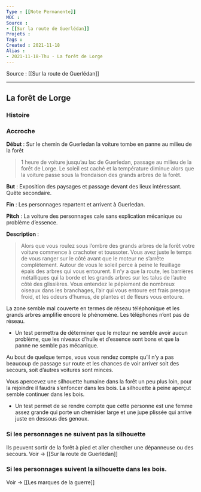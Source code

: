 ```yaml
---
Type : [[Note Permanente]]
MOC : 
Source : 
- [[Sur la route de Guerlédan]]
Projets :
Tags : 
Created : 2021-11-18
Alias :
- 2021-11-18-Thu - La forêt de Lorge
---
```


Source : [[Sur la route de Guerlédan]]

***

## La forêt de Lorge

### Histoire

### Accroche
**Début** : Sur le chemin de Guerledan la voiture tombe en panne au milieu de la forêt

> 1 heure de voiture jusqu’au lac de Guerledan, passage au milieu de la forêt de Lorge. Le soleil est caché et la température diminue alors que la voiture passe sous la frondaison des grands arbres de la forêt.

**But** : Exposition des paysages et passage devant des lieux intéressant. Quête secondaire.

**Fin** : Les personnages repartent et arrivent à Guerledan.

**Pitch** : La voiture des personnages cale sans explication mécanique ou problème d’essence. 

**Description** : 
>Alors que vous roulez sous l’ombre des grands arbres de la forêt votre voiture commence à crachoter et toussoter. Vous avez juste le temps de vous ranger sur le côté avant que le moteur ne s’arrête complètement. Autour de vous le soleil perce à peine le feuillage épais des arbres qui vous entourent. Il n’y a que la route, les barrières métalliques qui la borde et les grands arbres sur les talus de l’autre côté des glissières. Vous entendez le pépiement de nombreux oiseaux dans les branchages, l’air qui vous entoure est frais presque froid, et les odeurs d’humus, de plantes et de fleurs vous entoure.

La zone semble mal couverte en termes de réseau téléphonique et les grands arbres amplifie encore le phénomène. Les téléphones n’ont pas de réseau.

- Un test permettra de déterminer que le moteur ne semble avoir aucun problème, que les niveaux d’huile et d’essence sont bons et que la panne ne semble pas mécanique.

Au bout de quelque temps, vous vous rendez compte qu’il n’y a pas beaucoup de passage sur route et les chances de voir arriver soit des secours, soit d’autres voitures sont minces.

Vous apercevez une silhouette humaine dans la forêt un peu plus loin, pour la rejoindre il faudra s’enfoncer dans les bois. La silhouette à peine aperçut semble continuer dans les bois.

- Un test permet de se rendre compte que cette personne est une femme assez grande qui porte un chemisier large et une jupe plissée qui arrive juste en dessous des genoux. 

### Si les personnages ne suivent pas la silhouette
Ils peuvent sortir de la forêt à pied et aller chercher une dépanneuse ou des secours. 
Voir -> [[Sur la route de Guerlédan]]

### Si les personnages suivent la silhouette dans les bois.
Voir -> [[Les marques de la guerre]]



